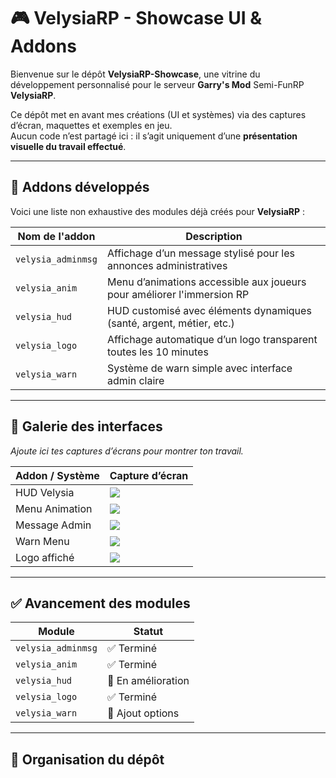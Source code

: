 # 🎮 VelysiaRP - Showcase UI & Addons

Bienvenue sur le dépôt **VelysiaRP-Showcase**, une vitrine du développement personnalisé pour le serveur **Garry's Mod** Semi-FunRP **VelysiaRP**.

Ce dépôt met en avant mes créations (UI et systèmes) via des captures d’écran, maquettes et exemples en jeu.  
Aucun code n’est partagé ici : il s’agit uniquement d’une **présentation visuelle du travail effectué**.

---

## 🧩 Addons développés

Voici une liste non exhaustive des modules déjà créés pour **VelysiaRP** :

| Nom de l'addon        | Description |
|-----------------------|-------------|
| `velysia_adminmsg`    | Affichage d’un message stylisé pour les annonces administratives |
| `velysia_anim`        | Menu d’animations accessible aux joueurs pour améliorer l'immersion RP |
| `velysia_hud`         | HUD customisé avec éléments dynamiques (santé, argent, métier, etc.) |
| `velysia_logo`        | Affichage automatique d’un logo transparent toutes les 10 minutes |
| `velysia_warn`        | Système de warn simple avec interface admin claire |

---

## 📸 Galerie des interfaces

*Ajoute ici tes captures d’écrans pour montrer ton travail.*

| Addon / Système     | Capture d’écran |
|---------------------|------------------|
| HUD Velysia         | ![](UI/velysia_hud_preview.png) |
| Menu Animation      | ![](UI/velysia_anim_menu.png) |
| Message Admin       | ![](UI/velysia_adminmsg_show.png) |
| Warn Menu           | ![](UI/velysia_warn_ui.png) |
| Logo affiché        | ![](UI/velysia_logo_display.png) |

---

## ✅ Avancement des modules

| Module                | Statut      |
|------------------------|-------------|
| `velysia_adminmsg`     | ✅ Terminé |
| `velysia_anim`         | ✅ Terminé |
| `velysia_hud`          | 🔄 En amélioration |
| `velysia_logo`         | ✅ Terminé |
| `velysia_warn`         | 🔄 Ajout options |

---

## 📁 Organisation du dépôt

